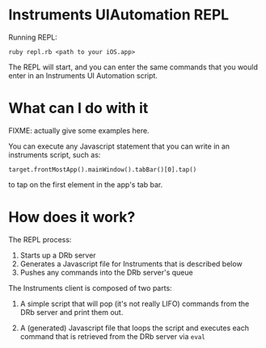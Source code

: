 # Instruments UIAutomation REPL

Running REPL:

```
ruby repl.rb <path to your iOS.app>
```

The REPL will start, and you can enter the same commands that you would enter in an Instruments UI Automation script.

# What can I do with it

FIXME: actually give some examples here.

You can execute any Javascript statement that you can write in an instruments script, such as:

```
target.frontMostApp().mainWindow().tabBar()[0].tap()
```

to tap on the first element in the app's tab bar.

# How does it work?

The REPL process:

1. Starts up a DRb server
2. Generates a Javascript file for Instruments that is described below
3. Pushes any commands into the DRb server's queue

The Instruments client is composed of two parts:

1. A simple script that will pop (it's not really LIFO) commands from the DRb server and print them out.

2. A (generated) Javascript file that loops the script and executes each command that is retrieved from the DRb server via `eval`

